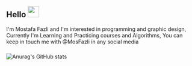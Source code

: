 ## Hello  <img src="https://raw.githubusercontent.com/MartinHeinz/MartinHeinz/master/wave.gif" width="30px">
I'm Mostafa Fazli and I'm interested in programming and graphic design, 
Currently I'm Learning and Practicing courses and Algorithms,
You can keep in touch me with @MosFazli in any social media
###
![Anurag's GitHub stats](https://github-readme-stats.vercel.app/api?username=MosFazli&show_icons=true&theme=highcontrast)
